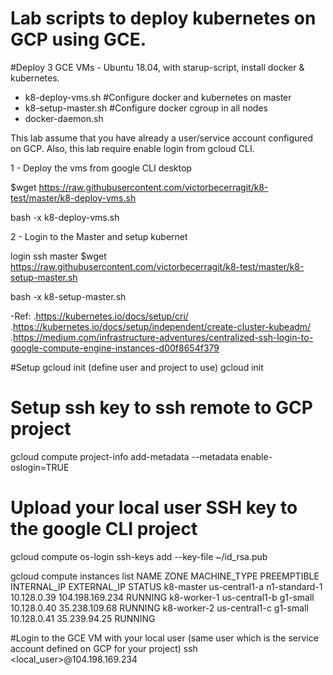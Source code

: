 # Lab scripts to deploy kubernetes on GCP using GCE.

#Deploy 3 GCE VMs - Ubuntu 18.04, with starup-script, install docker & kubernetes. 
- k8-deploy-vms.sh
#Configure docker and kubernetes on master
- k8-setup-master.sh
#Configure docker cgroup in all nodes
- docker-daemon.sh

This lab assume that you have already a user/service account configured on GCP.
Also, this lab require enable login from gcloud CLI.

1 - Deploy the vms from google CLI desktop

$wget https://raw.githubusercontent.com/victorbecerragit/k8-test/master/k8-deploy-vms.sh

bash -x k8-deploy-vms.sh

2 - Login to the Master and setup kubernet

login ssh master
$wget https://raw.githubusercontent.com/victorbecerragit/k8-test/master/k8-setup-master.sh

bash -x k8-setup-master.sh


-Ref:
.https://kubernetes.io/docs/setup/cri/
.https://kubernetes.io/docs/setup/independent/create-cluster-kubeadm/
.https://medium.com/infrastructure-adventures/centralized-ssh-login-to-google-compute-engine-instances-d00f8654f379

#Setup gcloud init (define user and project to use)
gcloud init

# Setup ssh key to ssh remote to GCP project # 
gcloud compute project-info add-metadata --metadata enable-oslogin=TRUE

# Upload your local user SSH key to the google CLI project #

gcloud compute os-login ssh-keys add --key-file ~/id_rsa.pub

gcloud compute instances list
NAME                       ZONE            MACHINE_TYPE   PREEMPTIBLE  INTERNAL_IP  EXTERNAL_IP      STATUS
k8-master                  us-central1-a   n1-standard-1               10.128.0.39  104.198.169.234  RUNNING
k8-worker-1                us-central1-b   g1-small                    10.128.0.40  35.238.109.68    RUNNING
k8-worker-2                us-central1-c   g1-small                    10.128.0.41  35.239.94.25     RUNNING

#Login to the GCE VM with your local user (same user which is the service account defined on GCP for your project)
ssh <local_user>@104.198.169.234
